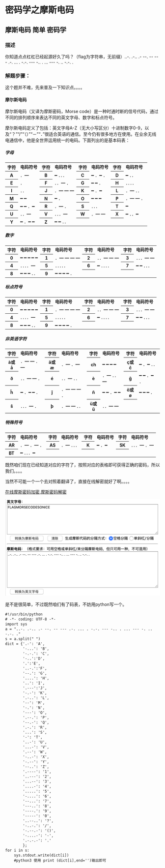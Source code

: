 # 密码学之摩斯电码

## 摩斯电码 简单    密码学

### 描述    

你知道点点杠杠已经起源好久了吗？（flag为字符串，无前缀）..-. .-.. .- --. -- --- .-. ... . -.-. --- -.. . ... --- -. .. -.-. .

### 解题步骤：

这个题并不难，先来普及一下知识点。。。。

#### 摩尔斯电码

摩尔斯电码（又译为摩斯密码，Morse code）是一种时通时断的信号代码，通过不同的排列顺序来表达不同的英文字母、数字和标点符号。

摩尔斯电码定义了包括：英文字母A-Z（无大小写区分）十进制数字0-9，以及“？”“/”“（）”“－”“．”很适合英语的通信。至今仍有很多地方在使用。在业余无线电通信中，他是全世界运用统一的电码。下面列出的是基本码表：

##### 字母
<table width="100%" border="0" cellpadding="0" cellspacing="0" class="bx"><tbody><tr><th><strong>字符</strong></th><td><strong>电码符号</strong></td><th><strong>字符</strong></th><td><strong>电码符号</strong></td><th><strong>字符</strong></th><td><strong>电码符号</strong></td><th><strong>字符</strong></th><td><strong>电码符号</strong></td></tr><tr><th>A</th><td>．━</td><th>B</th><td>━ ．．．</td><th>C</th><td>━ ．━ ．</td><th>D</th><td>━ ．．</td></tr><tr><th>E</th><td>．</td><th>F</th><td>．．━ ．</td><th>G</th><td>━ ━ ．</td><th>H</th><td>．．．．</td></tr><tr><th>I</th><td>．．</td><th>J</th><td>．━ ━ ━</td><th>K</th><td>━ ．━</td><th>L</th><td>．━ ．．</td></tr><tr><th>M</th><td>━ ━</td><th>N</th><td>━ ．</td><th>O</th><td>━ ━ ━</td><th>P</th><td>．━ ━ ．</td></tr><tr><th>Q</th><td>━ ━ ．━</td><th>R</th><td>．━ ．</td><th>S</th><td>．．．</td><th>T</th><td>━</td></tr><tr><th>U</th><td>．．━</td><th>V</th><td>．．．━</td><th>W</th><td>．━ ━</td><th>X</th><td>━ ．．━</td></tr><tr><th>Y</th><td>━ ．━ ━</td><th>Z</th><td>━ ━ ．．</td><th>　</th><td>　</td><th>　</th><td>　</td></tr></tbody></table>

##### 数字
<table width="100%" border="0" cellpadding="0" cellspacing="0" class="bx"><tbody><tr><th><strong>字符</strong></th><td><strong>电码符号</strong></td><th><strong>字符</strong></th><td><strong>电码符号</strong></td><th><strong>字符</strong></th><td><strong>电码符号</strong></td><th><strong>字符</strong></th><td><strong>电码符号</strong></td></tr><tr><th>0</th><td>━ ━ ━ ━ ━</td><th>1</th><td>．━ ━ ━ ━</td><th>2</th><td>．．━ ━ ━</td><th>3</th><td>．．．━ ━</td></tr><tr><th>4</th><td>．．．．━</td><th>5</th><td>．．．．．</td><th>6</th><td>━ ．．．．</td><th>7</th><td>━ ━ ．．．</td></tr><tr><th>8</th><td>━ ━ ━ ．．</td><th>9</th><td>━ ━ ━ ━ ．</td><th>　</th><td>　</td><th>　</th><td>　</td></tr></tbody></table>

##### 标点符号
<table width="100%" border="0" cellpadding="0" cellspacing="0" class="bx"><tbody><tr><th><strong>字符</strong></th><td><strong>电码符号</strong></td><th><strong>字符</strong></th><td><strong>电码符号</strong></td><th><strong>字符</strong></th><td><strong>电码符号</strong></td><th><strong>字符</strong></th><td><strong>电码符号</strong></td></tr><tr><th>0</th><td>━ ━ ━ ━ ━</td><th>1</th><td>．━ ━ ━ ━</td><th>2</th><td>．．━ ━ ━</td><th>3</th><td>．．．━ ━</td></tr><tr><th>4</th><td>．．．．━</td><th>5</th><td>．．．．．</td><th>6</th><td>━ ．．．．</td><th>7</th><td>━ ━ ．．．</td></tr><tr><th>8</th><td>━ ━ ━ ．．</td><th>9</th><td>━ ━ ━ ━ ．</td><th>　</th><td>　</td><th>　</th><td>　</td></tr></tbody></table>

##### 非英语字符
<table width="100%" border="0" cellpadding="0" cellspacing="0" class="bx"><tbody><tr><th><strong>字符</strong></th><td><strong>电码符号</strong></td><th><strong>字符</strong></th><td><strong>电码符号</strong></td><th><strong>字符</strong></th><td><strong>电码符号</strong></td><th><strong>字符</strong></th><td><strong>电码符号</strong></td></tr><tr><th>à或å</th><td>．━ ━ ．━</td><th>ä或æ</th><td>．━ ．━</td><th>ch</th><td>━ ━ ━ ━</td><th>ç或ĉ</th><td>━ ．━ ．．</td></tr><tr><th>ð</th><td>．．━ ━ ．</td><th>é</th><td>．．━ ．．</td><th>è</th><td>．━ ．．━</td><th>ĝ</th><td>━ ━ ．━ ．</td></tr><tr><th>ĥ</th><td>━ ．━ ━ ．</td><th>ĵ</th><td>．━ ━ ━ ．</td><th>ñ</th><td>━ ━ ．━ ━</td><th>ö或ø</th><td>━ ━ ━ ．</td></tr><tr><th>ŝ</th><td>．．．━ ．</td><th>þ</th><td>．━ ━ ．．</td><th>ü或ŭ</th><td>．．━ ━</td><th>　</th><td>　</td></tr></tbody></table>

##### 特殊符号
<table width="100%" border="0" cellpadding="0" cellspacing="0" class="bx"><tbody><tr><th><strong>字符</strong></th><td><strong>电码符号</strong></td><th><strong>字符</strong></th><td><strong>电码符号</strong></td><th><strong>字符</strong></th><td><strong>电码符号</strong></td><th><strong>字符</strong></th><td><strong>电码符号</strong></td></tr><tr><th title="停止（消息结束）">AR</th><td title="停止（消息结束）">．━ ．━ ．</td><th title="等待">AS</th><td title="等待">．━ ．．．</td><th title="邀请发射信号（一般跟随AR，表示“该你了”）">K</th><td title="邀请发射信号（一般跟随AR，表示“该你了”）">━ ．━ </td><th title="终止（联络结束）">SK</th><td title="终止（联络结束）">．．．━ ．━ </td></tr><tr><th title="分隔符">BT</th><td title="分隔符">━ ．．．━ </td><th>　</th><td>　</td><th>　</th><td>　</td><th>　</th><td>　</td></tr></tbody></table>

既然咱们现在已经知道对应的字符了，按照对应的表格即可获得正确的密码，所以我们。。。。

当然不可能一个一个去对照着翻译了，直接在线解密就好了啊。。。。

[在线摩斯密码加密,摩斯密码解密](http://www.zhongguosou.com/zonghe/moErSiCodeConverter.aspx)

![](images/2019-12-30-20-47-30.png)

是不是很简单，不过既然咱们有了码表，不妨用python写一个。
```
#!/usr/bin/python
# -*- coding: UTF-8 -*-
import sys
a = "..-. .-.. .- --. -- --- .-. ... . -.-. --- -.. . ... --- -. .. -.-. ."
s = a.split(" ")
dict = {'.-': 'A',
        '-...': 'B',
        '-.-.': 'C',
        '-..':'D',
        '.':'E',
        '..-.':'F',
        '--.': 'G',
        '....': 'H',
        '..': 'I',
        '.---':'J',
        '-.-': 'K',
        '.-..': 'L',
        '--': 'M',
        '-.': 'N',
        '---': 'O',
        '.--.': 'P',
        '--.-': 'Q',
        '.-.': 'R',
        '...': 'S',
        '-': 'T',
        '..-': 'U',
        '...-': 'V',
        '.--': 'W',
        '-..-': 'X',
        '-.--': 'Y',
        '--..': 'Z',
        '.----': '1',
        '..---': '2',
        '...--': '3',
        '....-': '4',
        '.....': '5',
        '-....': '6',
        '--...': '7',
        '---..': '8',
        '----.': '9',
        '-----': '0',
        '..--..': '?',
        '-..-.': '/',
        '-.--.-': '()',
        '-....-': '-',
        '.-.-.-': '.'
        };
for i in s:
    sys.stdout.write(dict[i])
    #python3 使用 print (dict[i],end='')输出即可
```